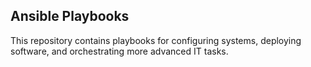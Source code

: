 
Ansible Playbooks
-----------------

This repository contains playbooks for configuring systems, deploying software, and orchestrating more advanced IT tasks.
